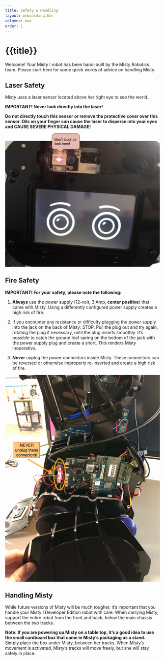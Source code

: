 ```yaml
---
title: Safety & Handling
layout: onboarding.hbs
columns: one
order: 1
---
```


# {{title}}

Welcome! Your Misty I robot has been hand-built by the Misty Robotics team. Please start here for some quick words of advice on handling Misty. 


## Laser Safety

Misty uses a laser sensor located above her right eye to see the world.

**IMPORTANT! Never look directly into the laser!**

**Do not directly touch this sensor or remove the protective cover over this sensor. Oils on your finger can cause the laser to disperse into your eyes and CAUSE SEVERE PHYSICAL DAMAGE!**

![Misty laser warning](../../../assets/images/do_not_touch.png)


## Fire Safety

**IMPORTANT! For your safety, please note the following:**

1. **Always** use the power supply (12-volt, 3 Amp, **center positive**) that came with Misty. Using a differently configured power supply creates a high risk of fire.

2. If you encounter any resistance or difficulty plugging the power supply into the jack on the back of Misty: STOP. Pull the plug out and try again, rotating the plug if necessary, until the plug inserts smoothly. It’s possible to catch the ground leaf spring on the bottom of the jack with the power supply plug and create a short. This renders Misty inoperative.

3. **Never** unplug the power connectors inside Misty. These connectors can be reversed or otherwise improperly re-inserted and create a high risk of fire. 

![Internal power connectors](../../../assets/images/internal_power_connectors.jpg)


## Handling Misty

While future versions of Misty will be much tougher, it’s important that you handle your Misty I Developer Edition robot with care. When carrying Misty, support the entire robot from the front and back, below the main chassis between the two tracks.

**Note: If you are powering up Misty on a table top, it’s a good idea to use the small cardboard box that came in Misty’s packaging as a stand.** Simply place the box under Misty, between her tracks. When Misty’s movement is activated, Misty’s tracks will move freely, but she will stay safely in place.
